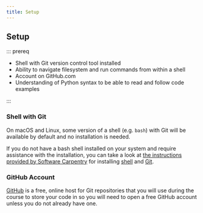```yaml
---
title: Setup
---
```


## Setup

::: prereq

- Shell with Git version control tool installed 
- Ability to navigate filesystem and run commands from within a shell
- Account on GitHub.com
- Understanding of Python syntax to be able to read and follow code examples

:::

### Shell with Git

On macOS and Linux, some version of a shell (e.g. `bash`) with Git will be available by default and no installation is needed.

If you do not have a bash shell installed on your system and require assistance with the installation, you can take a look at [the instructions provided by Software Carpentry](https://swcarpentry.github.io/python-novice-inflammation/#install-python)
for installing [shell](https://carpentries.github.io/workshop-template/install_instructions/#the-bash-shell) and [Git](https://carpentries.github.io/workshop-template/install_instructions/#git-1).

### GitHub Account

[GitHub](https://github.com) is a free, online host for Git repositories that you will use during the course to store your code in so you will need to open a free GitHub account unless you do not already have one.

